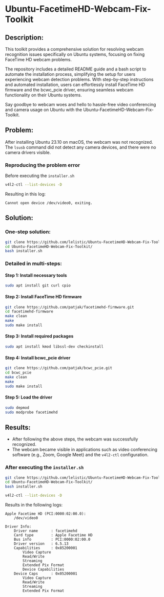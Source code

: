 # Ubuntu-FacetimeHD-Webcam-Fix-Toolkit

## Description: 

This toolkit provides a comprehensive solution for resolving webcam recognition issues specifically on Ubuntu systems, focusing on fixing FaceTime HD webcam problems. 

The repository includes a detailed README guide and a bash script to automate the installation process, simplifying the setup for users experiencing webcam detection problems. With step-by-step instructions and automated installation, users can effortlessly install FaceTime HD firmware and the bcwc_pcie driver, ensuring seamless webcam functionality on their Ubuntu systems. 

Say goodbye to webcam woes and hello to hassle-free video conferencing and camera usage on Ubuntu with the Ubuntu-FacetimeHD-Webcam-Fix-Toolkit.

## Problem:
After installing Ubuntu 23.10 on macOS, the webcam was not recognized. The `lsusb` command did not detect any camera devices, and there were no camera drivers visible.

### Reproducing the problem error
Before executing the `installer.sh` 

```bash
v4l2-ctl --list-devices -D
```

Resulting in this log:

```log
Cannot open device /dev/video0, exiting.
```


## Solution:
### One-step solution:
```bash
git clone https://github.com/lelistic/Ubuntu-FacetimeHD-Webcam-Fix-Toolkit.git
cd Ubuntu-FacetimeHD-Webcam-Fix-Toolkit/
bash installer.sh
```

### Detailed in multi-steps:

#### Step 1: Install necessary tools
```bash
sudo apt install git curl cpio
```

#### Step 2: Install FaceTime HD firmware
```bash
git clone https://github.com/patjak/facetimehd-firmware.git
cd facetimehd-firmware
make clean
make
sudo make install
```

#### Step 3: Install required packages
```bash
sudo apt install kmod libssl-dev checkinstall
```

#### Step 4: Install bcwc_pcie driver
```bash
git clone https://github.com/patjak/bcwc_pcie.git
cd bcwc_pcie
make clean
make
sudo make install
```

#### Step 5: Load the driver
```bash
sudo depmod
sudo modprobe facetimehd
```

## Results:
- After following the above steps, the webcam was successfully recognized.
- The webcam became visible in applications such as video conferencing software (e.g., Zoom, Google Meet) and the `v4l2-ctl` configuration.
### After executing the `installer.sh` 
```bash
git clone https://github.com/lelistic/Ubuntu-FacetimeHD-Webcam-Fix-Toolkit.git
cd Ubuntu-FacetimeHD-Webcam-Fix-Toolkit/
bash installer.sh

v4l2-ctl --list-devices -D
```

Results in the following logs:
```log
Apple Facetime HD (PCI:0000:02:00.0):
	/dev/video0

Driver Info:
	Driver name      : facetimehd
	Card type        : Apple Facetime HD
	Bus info         : PCI:0000:02:00.0
	Driver version   : 6.5.13
	Capabilities     : 0x85200001
		Video Capture
		Read/Write
		Streaming
		Extended Pix Format
		Device Capabilities
	Device Caps      : 0x05200001
		Video Capture
		Read/Write
		Streaming
		Extended Pix Format
```



